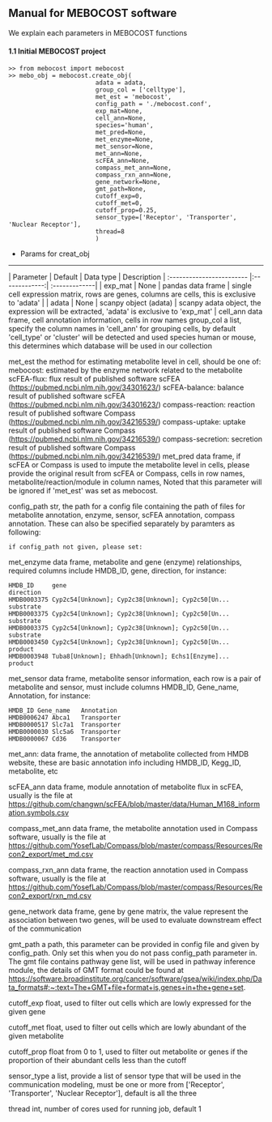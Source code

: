## Manual for MEBOCOST software
<p>We explain each parameters in MEBOCOST functions</p>

#### 1.1 Initial MEBOCOST project
```{python}
>> from mebocost import mebocost
>> mebo_obj = mebocost.create_obj(
                        adata = adata,
                        group_col = ['celltype'],
                        met_est = 'mebocost',
                        config_path = './mebocost.conf',
                        exp_mat=None,
                        cell_ann=None,
                        species='human',
                        met_pred=None,
                        met_enzyme=None,
                        met_sensor=None,
                        met_ann=None,
                        scFEA_ann=None,
                        compass_met_ann=None,
                        compass_rxn_ann=None,
                        gene_network=None,
                        gmt_path=None,
                        cutoff_exp=0,
                        cutoff_met=0,
                        cutoff_prop=0.25,
                        sensor_type=['Receptor', 'Transporter', 'Nuclear Receptor'],
                        thread=8
                        )
```
* Params for creat_obj
-------
| Parameter | Default | Data type | Description
| :------------------------ |:-------------:| :-------------|
| exp_mat | None | pandas data frame | single cell expression matrix, rows are genes, columns are cells, this is exclusive to 'adata' |
| adata | None | scanpy object (adata) | scanpy adata object, the expression will be extracted, 'adata' is exclusive to 'exp_mat' |
cell_ann
    data frame, cell annotation information, cells in row names
group_col
    a list, specify the column names in 'cell_ann' for grouping cells, by default 'cell_type' or 'cluster' will be detected and used
species
    human or mouse, this determines which database will be used in our collection

met_est
    the method for estimating metabolite level in cell, should be one of:
    mebocost: estimated by the enzyme network related to the metabolite
    scFEA-flux: flux result of published software scFEA (https://pubmed.ncbi.nlm.nih.gov/34301623/)
    scFEA-balance: balance result of published software scFEA (https://pubmed.ncbi.nlm.nih.gov/34301623/)
    compass-reaction: reaction result of published software Compass (https://pubmed.ncbi.nlm.nih.gov/34216539/)
    compass-uptake: uptake result of published software Compass (https://pubmed.ncbi.nlm.nih.gov/34216539/)
    compass-secretion: secretion result of published software Compass (https://pubmed.ncbi.nlm.nih.gov/34216539/)
met_pred
    data frame, if scFEA or Compass is used to impute the metabolite level in cells, please provide the original result from scFEA or Compass, cells in row names, metabolite/reaction/module in column names, 
    Noted that this parameter will be ignored if 'met_est' was set as mebocost.

config_path
    str, the path for a config file containing the path of files for metabolite annotation, enzyme, sensor, scFEA annotation, compass annotation. These can also be specified separately by paramters as following:

    if config_path not given, please set:
met_enzyme
    data frame, metabolite and gene (enzyme) relationships, required columns include HMDB_ID, gene, direction, for instance:
    
    HMDB_ID     gene                                                direction
    HMDB0003375 Cyp2c54[Unknown]; Cyp2c38[Unknown]; Cyp2c50[Un...   substrate
    HMDB0003375 Cyp2c54[Unknown]; Cyp2c38[Unknown]; Cyp2c50[Un...   substrate
    HMDB0003375 Cyp2c54[Unknown]; Cyp2c38[Unknown]; Cyp2c50[Un...   substrate
    HMDB0003450 Cyp2c54[Unknown]; Cyp2c38[Unknown]; Cyp2c50[Un...   product
    HMDB0003948 Tuba8[Unknown]; Ehhadh[Unknown]; Echs1[Enzyme]...   product

met_sensor
    data frame, metabolite sensor information, each row is a pair of metabolite and sensor, must include columns  HMDB_ID, Gene_name, Annotation, for instance:
    
    HMDB_ID Gene_name   Annotation
    HMDB0006247 Abca1   Transporter
    HMDB0000517 Slc7a1  Transporter
    HMDB0000030 Slc5a6  Transporter
    HMDB0000067 Cd36    Transporter
    
met_ann:
    data frame, the annotation of metabolite collected from HMDB website, these are basic annotation info including HMDB_ID, Kegg_ID, metabolite, etc

scFEA_ann
    data frame, module annotation of metabolite flux in scFEA, usually is the file at https://github.com/changwn/scFEA/blob/master/data/Human_M168_information.symbols.csv

compass_met_ann
    data frame, the metabolite annotation used in Compass software, usually is the file at https://github.com/YosefLab/Compass/blob/master/compass/Resources/Recon2_export/met_md.csv

compass_rxn_ann
    data frame, the reaction annotation used in Compass software, usually is the file at https://github.com/YosefLab/Compass/blob/master/compass/Resources/Recon2_export/rxn_md.csv

gene_network
    data frame, gene by gene matrix, the value represent the association between two genes, will be used to evaluate downstream effect of the communication

gmt_path
    a path, this parameter can be provided in config file and given by config_path. Only set this when you do not pass config_path parameter in. The gmt file contains pathway gene list, will be used in pathway inference module, the details of GMT format could be found at https://software.broadinstitute.org/cancer/software/gsea/wiki/index.php/Data_formats#:~:text=The+GMT+file+format+is,genes+in+the+gene+set. 

cutoff_exp
    float, used to filter out cells which are lowly expressed for the given gene

cutoff_met
    float, used to filter out cells which are lowly abundant of the given metabolite

cutoff_prop
    float from 0 to 1, used to filter out metabolite or genes if the proportion of their abundant cells less than the cutoff

sensor_type
    a list, provide a list of sensor type that will be used in the communication modeling, must be one or more from ['Receptor', 'Transporter', 'Nuclear Receptor'], default is all the three

thread
    int, number of cores used for running job, default 1